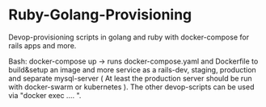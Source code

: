 # Ruby-Golang-Provisioning
Devop-provisioning scripts in golang and ruby with docker-compose for rails apps and more. 

Bash: docker-compose up -> runs docker-compose.yaml and Dockerfile to build&setup an image
and more service as a rails-dev, staging, production and separate mysql-server ( At least the production server should be run with docker-swarm or kubernetes ). 
The other devop-scripts can be used via "docker exec .... ".
